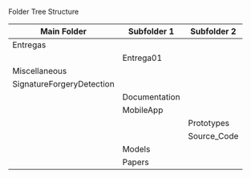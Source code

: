 Folder Tree Structure <br>
<table class="tg">
   <thead>
      <tr>
          <th class="tg-0lax"><b>Main Folder</b></th>
         <th class="tg-0lax"><b>Subfolder 1</b></th>
         <th class="tg-0lax"><b>Subfolder 2</b></th>
      </tr>
   </thead>
   <tbody>
      <tr>
         <td class="tg-0lax">Entregas</td>
         <td class="tg-0lax"></td>
         <td class="tg-0lax"></td>
      </tr>
      <tr>
         <td class="tg-0lax"></td>
         <td class="tg-0lax">Entrega01</td>
         <td class="tg-0lax"></td>
      </tr>
      <tr>
         <td class="tg-0lax">Miscellaneous</td>
         <td class="tg-0lax"></td>
         <td class="tg-0lax"></td>
      </tr>
      <tr>
         <td class="tg-0lax">SignatureForgeryDetection</td>
         <td class="tg-0lax"></td>
         <td class="tg-0lax"></td>
      </tr>
      <tr>
         <td class="tg-0lax"></td>
         <td class="tg-0lax">Documentation</td>
         <td class="tg-0lax"></td>
      </tr>
      <tr>
         <td class="tg-0lax"></td>
         <td class="tg-0lax">MobileApp</td>
         <td class="tg-0lax"></td>
      </tr>
      <tr>
         <td class="tg-0lax"></td>
         <td class="tg-0lax"></td>
         <td class="tg-0lax">Prototypes</td>
      </tr>
      <tr>
         <td class="tg-0lax"></td>
         <td class="tg-0lax"></td>
         <td class="tg-0lax">Source_Code</td>
      </tr>
      <tr>
         <td class="tg-0lax"></td>
         <td class="tg-0lax">Models</td>
         <td class="tg-0lax"></td>
      </tr>
       <tr>
         <td class="tg-0lax"></td>
         <td class="tg-0lax">Papers</td>
         <td class="tg-0lax"></td>
      </tr>
   </tbody>
</table>

